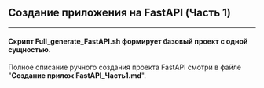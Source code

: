 ## Создание приложения на FastAPI (Часть 1)
___
#### Скрипт __Full_generate_FastAPI.sh__ формирует базовый проект с одной сущностью.

Полное описание ручного создания проекта FastAPI смотри в файле "__Создание прилож FastAPI_Часть1.md__".
